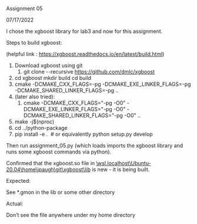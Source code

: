 ﻿Assignment 05

07/17/2022

I chose the xgboost library for lab3 and now for this assignment.

Steps to build xgboost:

(helpful link : https://xgboost.readthedocs.io/en/latest/build.html)

1) Download xgboost using git
   1. git clone --recursive https://github.com/dmlc/xgboost
1) cd xgboost
   mkdir build
   cd build
1) cmake -DCMAKE\_CXX\_FLAGS=-pg -DCMAKE\_EXE\_LINKER\_FLAGS=-pg -DCMAKE\_SHARED\_LINKER\_FLAGS=-pg ..
1) (later also tried):
   1. cmake -DCMAKE\_CXX\_FLAGS="-pg -O0" -DCMAKE\_EXE\_LINKER\_FLAGS="-pg -O0" -DCMAKE\_SHARED\_LINKER\_FLAGS="-pg -O0" ..
1) make -j$(nproc)
1) cd ../python-package
1) pip install -e .  # or equivalently python setup.py develop

Then run assignment\_05.py (which loads imports the xgboost library and runs some xgboost commands via python).

Confirmed that the xgboost.so file in [\\wsl.localhost\Ubuntu-20.04\home\jpaugh\git\xgboost\lib]() is new - it is being built.

Expected:

See \*.gmon in the lib or some other directory

Actual:

Don’t see the file anywhere under my home directory



